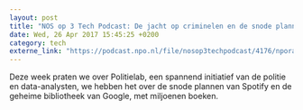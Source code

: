 ```yaml
---
layout: post
title: "NOS op 3 Tech Podcast: De jacht op criminelen en de snode plannen van Spotify"
date: Wed, 26 Apr 2017 15:45:25 +0200
category: tech
externe_link: "https://podcast.npo.nl/file/nosop3techpodcast/4176/nporadio1_nosop3techpodcast_20170426_nos-op-3-tech-podcast-de-jacht-op-criminelen-en-de-snode-plannen-van-spotify.mp3"
---
```


Deze week praten we over Politielab, een spannend initiatief van de politie en data-analysten, we hebben het over de snode plannen van Spotify en de geheime bibliotheek van Google, met miljoenen boeken.<img src="http://feeds.feedburner.com/~r/nosop3-tech-podcast/~4/GlORdTT1MZE" height="1" width="1" alt=""/>
